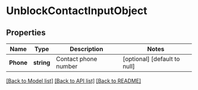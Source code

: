 # UnblockContactInputObject

## Properties
Name | Type | Description | Notes
------------ | ------------- | ------------- | -------------
**Phone** | **string** | Contact phone number | [optional] [default to null]

[[Back to Model list]](../README.md#documentation-for-models) [[Back to API list]](../README.md#documentation-for-api-endpoints) [[Back to README]](../README.md)


